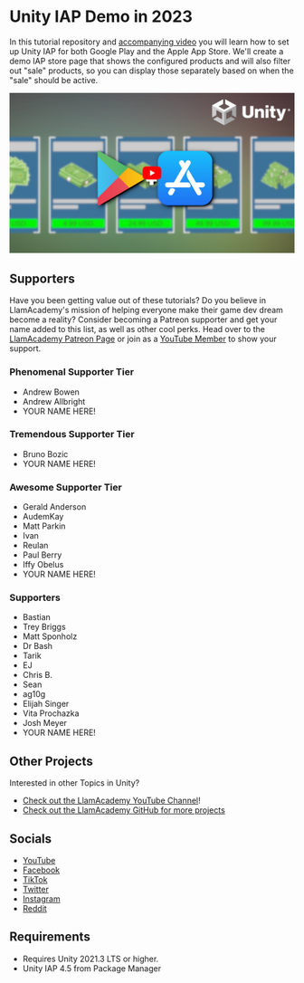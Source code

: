 ﻿# Unity IAP Demo in 2023

In this tutorial repository and [accompanying video](https://youtu.be/V-7R4IhS7E8) you will learn how to set up Unity IAP for both Google Play and the Apple App Store. We'll create a demo IAP store page that shows the configured products and will also filter out "sale" products, so you can display those separately based on when the "sale" should be active.

[![Youtube Tutorial](./Video%20Screenshot.jpg)](https://youtu.be/V-7R4IhS7E8)

## Supporters
Have you been getting value out of these tutorials? Do you believe in LlamAcademy's mission of helping everyone make their game dev dream become a reality? Consider becoming a Patreon supporter and get your name added to this list, as well as other cool perks.
Head over to the [LlamAcademy Patreon Page](https://patreon.com/llamacademy) or join as a [YouTube Member](https://www.youtube.com/channel/UCnWm6pMD38R1E2vCAByGb6w/join) to show your support.

### Phenomenal Supporter Tier
* Andrew Bowen
* Andrew Allbright
* YOUR NAME HERE!

### Tremendous Supporter Tier
* Bruno Bozic
* YOUR NAME HERE!

### Awesome Supporter Tier
* Gerald Anderson
* AudemKay
* Matt Parkin
* Ivan
* Reulan
* Paul Berry
* Iffy Obelus
* YOUR NAME HERE!

### Supporters
* Bastian
* Trey Briggs
* Matt Sponholz
* Dr Bash
* Tarik
* EJ
* Chris B.
* Sean
* ag10g
* Elijah Singer
* Vita Prochazka
* Josh Meyer
* YOUR NAME HERE!

## Other Projects
Interested in other Topics in Unity? 

* [Check out the LlamAcademy YouTube Channel](https://youtube.com/c/LlamAcademy)!
* [Check out the LlamAcademy GitHub for more projects](https://github.com/llamacademy)

## Socials
* [YouTube](https://youtube.com/c/LlamAcademy)
* [Facebook](https://facebook.com/LlamAcademyOfficial)
* [TikTok](https://www.tiktok.com/@llamacademy)
* [Twitter](https://twitter.com/TheLlamAcademy)
* [Instagram](https://www.instagram.com/llamacademy/)
* [Reddit](https://www.reddit.com/user/LlamAcademyOfficial)

## Requirements
* Requires Unity 2021.3 LTS or higher.
* Unity IAP 4.5 from Package Manager